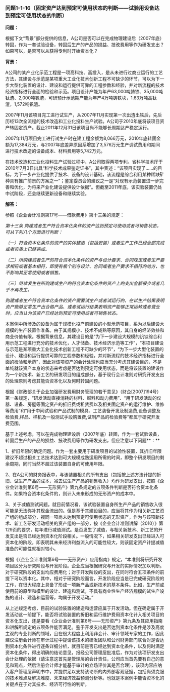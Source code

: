 ### 问题1-1-16（固定资产达到预定可使用状态的判断——试验用设备达到预定可使用状态的判断）

**问题：**

根据下文“背景”部分提供的信息，A公司是否可以在完成物理建设后（2007年底）转固，作为一套试验设备，转固后生产的产品的损益、技改费用等作为研发支出？如果可以，是否可以从获得专利时开始资本化？

**背景：**

A公司的某产业化示范工程是一项高科技、高投入，是从未进行过商业运行的工艺方法，其建设与示范是某项重大工业化技术创新工程不可缺少的环节，可以为下一步大型化装置的设计、建设和运行提供可靠的工程参数和经验，并对新流程的技术经济指标进行全面的检验和示范。项目设计产能为年产63,000吨铸铁、35,000吨钛渣、2,000吨钒渣，可研预计示范期产能为年产4万吨铸铁块，1.63万吨高钛渣，1,572吨钒渣。

2007年11月该项目完工进行试生产，从2007年11月实现第一次出渣出铁后，先后历经13次全流程的技术改造和工业化投料生产试验。A公司于2010年底将该项目资产转固定资产。截止2011年12月31日该项目尚不能够长周期达产稳定运行。

2007年11月项目完工进行试生产时在建工程余额为8,066万元，2010年底转固金额为17,384万元，与2007年底差异原因系增加了3,576万元生产调试费用和期间进行技术改造的设备成本、材料费用等5,742万元。

在技术改造和工业化投料生产试验过程中，A公司取得两项专利。省科学技术厅于2010年7月3日出具“科学技术成果鉴定证书”，其中表述：“该项目实现了……的目标，为下一步产业化提供了技术、设备的设计基础，该流程是综合利用某种稀缺矿种具有推广前景的方案之一”；鉴定委员会的建议之一是“对现有示范装置进一步完善和优化，为将来产业化建设提供设计依据”。但截至2011年底，该实验装置仍处中试阶段，还会继续更新设备和继续实验。

**解答：**

参照《企业会计准则第17号——借款费用》第十三条的规定：

*第十三条
购建或者生产符合资本化条件的资产达到预定可使用或者可销售状态，可从下列几个方面进行判断：*

*（一）符合资本化条件的资产的实体建造（包括安装）或者生产工作已经全部完成或者实质上已经完成。*

*（二）所购建或者生产的符合资本化条件的资产与设计要求、合同规定或者生产要求相符或者基本相符，即使有极个别与设计、合同或者生产要求不相符的地方，也不影响其正常使用或者销售。*

*（三）继续发生在所购建或生产的符合资本化条件的资产上的支出金额很少或者几乎不再发生。*

*购建或者生产符合资本化条件的资产需要试生产或者试运行的，在试生产结果表明资产能够正常生产出合格产品、或者试运行结果表明资产能够正常运转或者营业时，应当认为该资产已经达到预定可使用或者可销售状态。*

本案例中所涉及的设备为属于规模化投产前建设的小型示范项目，系为以后建设大规模的生产装置作准备。由于其规模小、技术不成熟等原因，其自身的经济效益和商业价值有限。根据背景信息，其建设目的是“为下一步建设大规模的钒钛综合利用示范工程进行充分的技术优化，人才储备、技术经济示范等工作”，“本项目建设与示范是某项重大工业化技术创新工程不可缺少的环节”，“为下一步大型化装置的设计、建设和运行提供可靠的工程参数和经验，并对新流程的技术经济指标进行全面的检验和示范”，因此对该项资产的会计处理也应当充分考虑其建设目的，不是单纯就该资产本身的状态来考虑是否达到预定可使用状态，而是将该装置的建设作为一个新技术、新工艺的研发项目的组成部分，基于现行会计准则对研究开发支出的处理原则考虑其能否资本化以及何时转固问题。

根据《财政部关于企业加强研发费用财务管理的若干意见》（财企[2007]194号）第一条规定，“研发活动直接消耗的材料、燃料和动力费用”、“用于研发活动的仪器、设备、房屋等固定资产的折旧费或租赁费以及相关固定资产的运行维护、维修等费用”和“用于中间试验和产品试制的模具、工艺装备开发及制造费,设备调整及检验费,样品、样机及一般测试手段购置费,试制产品的检验费等”都属于研究开发费范围。

基于上述考虑，可以在完成物理建设后（2007年底）转固，作为一套试验设备，转固后生产的产品的损益、技改费用等作为研发支出，但应注意以下问题**：**

1、折旧年限的确定问题。作为一套主要用于研发项目的试验性装置，其折旧年限建议不超过相关工艺技术达到可大规模成熟运用所需的时间，即整个研发项目的剩余周期，同时当然不超过该装置自身的可使用年限。

2、在A公司的财务报表中，与该装置相关的所有支出（包括按上述方法计提的折旧、试生产产品的成本，减去试生产产品的销售收入）均作为研发支出，按照《企业会计准则第6号——无形资产》第九条规定的五项条件判断是否符合资本化条件。如果符合资本化条件的，则计入未来形成的无形资产的成本中。

3、关于减值测试问题。就目前情况看，该试验装置自身所生产产品的销售收入很可能是无法弥补其现金流出的。但是基于其建设目的，应当将其作为相关新工艺资产组的组成部分，视同一项尚未达到预定可使用状态的无形资产，作为与该项新技术、新工艺研发活动相关的资产组的一部分，按《企业会计准则讲解（2010）》第129页的要求，每年进行减值测试。是否发生了减值，与相关新技术、新工艺的开发支出是否已经达到资本化阶段相关。一般情况下，如果相关研发支出已经进入可资本化的阶段，即表明其未来经济利益流入的可能性较大，则该固定资产计提减值准备的可能性就相对较小。

根据《〈企业会计准则第6号——无形资产〉应用指南》规定，“本准则将研究开发项目区分为研究阶段与开发阶段。企业应当根据研究与开发的实际情况加以判断。对于研究阶段的支出均应费用化；对于开发阶段的支出，在同时符合五项条件的前提下可以资本化。其中，相对于研究阶段而言，开发阶段应当是已完成研究阶段的工作，在很大程度上具备了形成一项新产品或新技术的基本条件。比如，生产前或使用前的原型和模型的设计、建造和测试，不具有商业性生产经济规模的试生产设施的设计、建造和运营等，均属于开发活动。”

从上述规定考虑，目前的试验装置的建造和运营应属于开发活动。但在确定属于开发活动这一前提下，能否将试验装置的折旧和运行维护费用资本化计入相关项目的资本化支出，还是要看《企业会计准则第6号——无形资产》第九条及其应用指南和讲解所规定的五项条件能否满足。鉴于开发支出是否达到资本化条件是涉及高度主观的专业判断的领域，且在很大程度上利用非会计、审计领域专家的工作，因此建议注册会计师在审计过程中提请该技术的研发团队和公司财务部门联合对是否达到资本化条件进行逐条详细分析，就目前是否已经达到资本化条件，以及何时满足资本化条件，得出明确的结论意见，报经公司管理层批准后，作为对该项研发支出会计处理的依据（请注意这首先是管理层的会计责任，公司应当首先要有自己的意见和观点，然后注册会计师才能基于审计的立场评价其是否合理），该项内容应纳入客户管理层声明书中，并提供足以支持该论断的内外部客观证据，包括尚须克服的技术难点及解决难度、未来经济效益预测分析等。也就是本案例中能否资本化的关键点在于对其技术、经济可行性的判断。